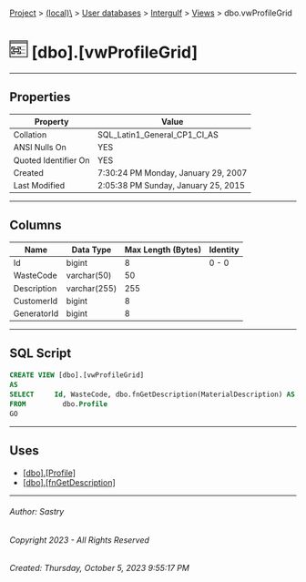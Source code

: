 #### 

[Project](../../../../index.md) > [(local)\\](../../../index.md) > [User databases](../../index.md) > [Intergulf](../index.md) > [Views](Views.md) > dbo.vwProfileGrid

# ![Views](../../../../Images/View32.png) [dbo].[vwProfileGrid]

---

## <a name="#properties"></a>Properties

| Property | Value |
|---|---|
| Collation | SQL_Latin1_General_CP1_CI_AS |
| ANSI Nulls On | YES |
| Quoted Identifier On | YES |
| Created | 7:30:24 PM Monday, January 29, 2007 |
| Last Modified | 2:05:38 PM Sunday, January 25, 2015 |


---

## <a name="#columns"></a>Columns

| Name | Data Type | Max Length (Bytes) | Identity |
|---|---|---|---|
| Id | bigint | 8 | 0 - 0 |
| WasteCode | varchar(50) | 50 |  |
| Description | varchar(255) | 255 |  |
| CustomerId | bigint | 8 |  |
| GeneratorId | bigint | 8 |  |


---

## <a name="#sqlscript"></a>SQL Script

```sql
CREATE VIEW [dbo].[vwProfileGrid]
AS
SELECT     Id, WasteCode, dbo.fnGetDescription(MaterialDescription) AS Description, CustomerId, GeneratorId
FROM         dbo.Profile
GO

```


---

## <a name="#uses"></a>Uses

* [[dbo].[Profile]](../Tables/dbo_Profile.md)
* [[dbo].[fnGetDescription]](../Programmability/Functions/Scalar-valued_Functions/dbo_fnGetDescription.md)


---

###### Author:  Sastry

###### Copyright 2023 - All Rights Reserved

###### Created: Thursday, October 5, 2023 9:55:17 PM

